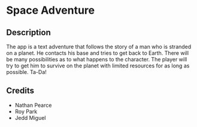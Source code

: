 # Space Adventure

## Description
The app is a text adventure that follows the story of a man who is stranded on a planet. He contacts his base and tries to get back to Earth. There will be many possibilities as to what happens to the character. The player will try to get him to survive on the planet with limited resources for as long as possible. Ta-Da!

## Credits
* Nathan Pearce
* Roy Park
* Jedd Miguel